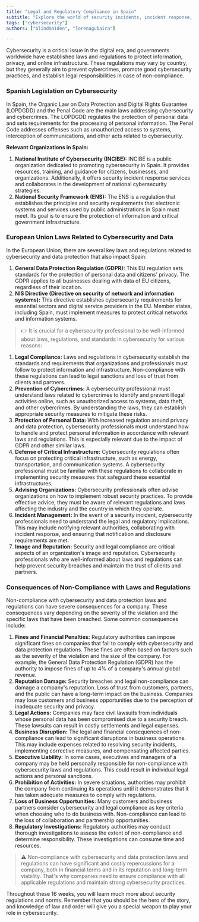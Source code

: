 ```yaml
---
title: "Legal and Regulatory Compliance in Spain"
subtitle: "Explore the world of security incidents, incident response, and the importance of an Incident Response Plan (IRP) in Spain's cybersecurity field"
tags: ["cybersecurity"]
authors: ["blindma1den", "lorenagubaira"]

---
```


Cybersecurity is a critical issue in the digital era, and governments worldwide have established laws and regulations to protect information, privacy, and online infrastructure. These regulations may vary by country, but they generally aim to prevent cybercrimes, promote good cybersecurity practices, and establish legal responsibilities in case of non-compliance.

### Spanish Legislation on Cybersecurity

In Spain, the Organic Law on Data Protection and Digital Rights Guarantee (LOPDGDD) and the Penal Code are the main laws addressing cybersecurity and cybercrimes. The LOPDGDD regulates the protection of personal data and sets requirements for the processing of personal information. The Penal Code addresses offenses such as unauthorized access to systems, interception of communications, and other acts related to cybersecurity.

**Relevant Organizations in Spain:**

1. **National Institute of Cybersecurity (INCIBE):** INCIBE is a public organization dedicated to promoting cybersecurity in Spain. It provides resources, training, and guidance for citizens, businesses, and organizations. Additionally, it offers security incident response services and collaborates in the development of national cybersecurity strategies.
2. **National Security Framework (ENS):** The ENS is a regulation that establishes the principles and security requirements that electronic systems and services used by public administrations in Spain must meet. Its goal is to ensure the protection of information and critical government infrastructure.

### European Union Laws Related to Cybersecurity and Data

In the European Union, there are several key laws and regulations related to cybersecurity and data protection that also impact Spain:

1. **General Data Protection Regulation (GDPR):** This EU regulation sets standards for the protection of personal data and citizens' privacy. The GDPR applies to all businesses dealing with data of EU citizens, regardless of their location.
2. **NIS Directive (Directive on security of network and information systems):** This directive establishes cybersecurity requirements for essential sectors and digital service providers in the EU. Member states, including Spain, must implement measures to protect critical networks and information systems.

> 👉 It is crucial for a cybersecurity professional to be well-informed about laws, regulations, and standards in cybersecurity for various reasons:

1. **Legal Compliance:** Laws and regulations in cybersecurity establish the standards and requirements that organizations and professionals must follow to protect information and infrastructure. Non-compliance with these regulations can lead to legal sanctions and loss of trust from clients and partners.
2. **Prevention of Cybercrimes:** A cybersecurity professional must understand laws related to cybercrimes to identify and prevent illegal activities online, such as unauthorized access to systems, data theft, and other cybercrimes. By understanding the laws, they can establish appropriate security measures to mitigate these risks.
3. **Protection of Personal Data:** With increased regulation around privacy and data protection, cybersecurity professionals must understand how to handle and protect personal information in accordance with relevant laws and regulations. This is especially relevant due to the impact of GDPR and other similar laws.
4. **Defense of Critical Infrastructure:** Cybersecurity regulations often focus on protecting critical infrastructure, such as energy, transportation, and communication systems. A cybersecurity professional must be familiar with these regulations to collaborate in implementing security measures that safeguard these essential infrastructures.
5. **Advising Organizations:** Cybersecurity professionals often advise organizations on how to implement robust security practices. To provide effective advice, they must be aware of relevant regulations and laws affecting the industry and the country in which they operate.
6. **Incident Management:** In the event of a security incident, cybersecurity professionals need to understand the legal and regulatory implications. This may include notifying relevant authorities, collaborating with incident response, and ensuring that notification and disclosure requirements are met.
7. **Image and Reputation:** Security and legal compliance are critical aspects of an organization's image and reputation. Cybersecurity professionals who are well-informed about laws and regulations can help prevent security breaches and maintain the trust of clients and partners.

### Consequences of Non-Compliance with Laws and Regulations

Non-compliance with cybersecurity and data protection laws and regulations can have severe consequences for a company. These consequences vary depending on the severity of the violation and the specific laws that have been breached. Some common consequences include:

1. **Fines and Financial Penalties:** Regulatory authorities can impose significant fines on companies that fail to comply with cybersecurity and data protection regulations. These fines are often based on factors such as the severity of the violation and the size of the company. For example, the General Data Protection Regulation (GDPR) has the authority to impose fines of up to 4% of a company's annual global revenue.
2. **Reputation Damage:** Security breaches and legal non-compliance can damage a company's reputation. Loss of trust from customers, partners, and the public can have a long-term impact on the business. Companies may lose customers and business opportunities due to the perception of inadequate security and privacy.
3. **Legal Actions:** Companies may face civil lawsuits from individuals whose personal data has been compromised due to a security breach. These lawsuits can result in costly settlements and legal expenses.
4. **Business Disruption:** The legal and financial consequences of non-compliance can lead to significant disruptions in business operations. This may include expenses related to resolving security incidents, implementing corrective measures, and compensating affected parties.
5. **Executive Liability:** In some cases, executives and managers of a company may be held personally responsible for non-compliance with cybersecurity laws and regulations. This could result in individual legal actions and personal sanctions.
6. **Prohibition of Activities:** In severe situations, authorities may prohibit the company from continuing its operations until it demonstrates that it has taken adequate measures to comply with regulations.
7. **Loss of Business Opportunities:** Many customers and business partners consider cybersecurity and legal compliance as key criteria when choosing who to do business with. Non-compliance can lead to the loss of collaboration and partnership opportunities.
8. **Regulatory Investigations:** Regulatory authorities may conduct thorough investigations to assess the extent of non-compliance and determine responsibility. These investigations can consume time and resources.

> ⚠️ Non-compliance with cybersecurity and data protection laws and regulations can have significant and costly repercussions for a company, both in financial terms and in its reputation and long-term viability. That's why companies need to ensure compliance with all applicable regulations and maintain strong cybersecurity practices.

Throughout these 16 weeks, you will learn much more about security regulations and norms. Remember that you should be the hero of the story, and knowledge of law and order will give you a special weapon to play your role in cybersecurity.

